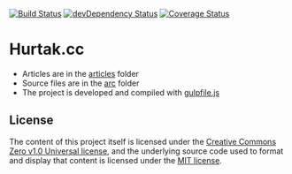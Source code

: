 [![Build Status](https://travis-ci.org/Hurtak/hurtak.cc.svg?branch=master)](https://travis-ci.org/Hurtak/hurtak.cc)
[![devDependency Status](https://david-dm.org/Hurtak/hurtak.cc/dev-status.svg)](https://david-dm.org/Hurtak/hurtak.cc#info=devDependencies)
[![Coverage Status](https://coveralls.io/repos/github/Hurtak/hurtak.cc/badge.svg?branch=master)](https://coveralls.io/github/Hurtak/hurtak.cc?branch=master)

# Hurtak.cc

* Articles are in the [articles](./articles) folder
* Source files are in the [arc](./src) folder
* The project is developed and compiled with [gulpfile.js](./gulpfile.js)

## License

The content of this project itself is licensed under the [Creative Commons Zero v1.0 Universal license](./articles/LICENSE), and the underlying source code used to format and display that content is licensed under the [MIT license](./app/LICENSE).
